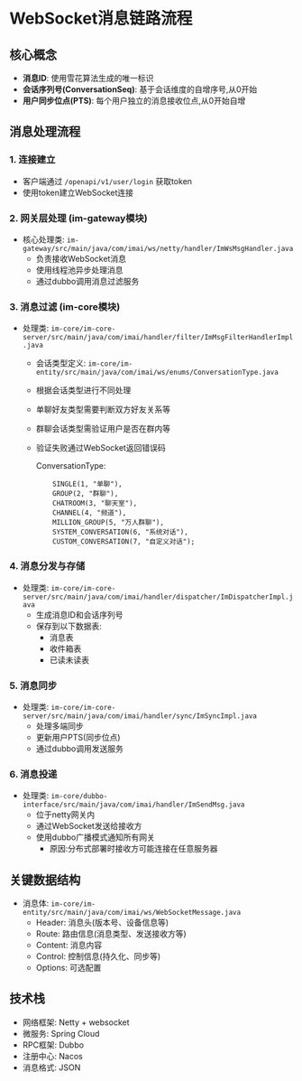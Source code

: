 # WebSocket消息链路流程

## 核心概念

- **消息ID**: 使用雪花算法生成的唯一标识
- **会话序列号(ConversationSeq)**: 基于会话维度的自增序号,从0开始
- **用户同步位点(PTS)**: 每个用户独立的消息接收位点,从0开始自增

## 消息处理流程

### 1. 连接建立
- 客户端通过 `/openapi/v1/user/login` 获取token
- 使用token建立WebSocket连接

### 2. 网关层处理 (im-gateway模块)
- 核心处理类: `im-gateway/src/main/java/com/imai/ws/netty/handler/ImWsMsgHandler.java`
  - 负责接收WebSocket消息
  - 使用线程池异步处理消息
  - 通过dubbo调用消息过滤服务

### 3. 消息过滤 (im-core模块)
- 处理类: `im-core/im-core-server/src/main/java/com/imai/handler/filter/ImMsgFilterHandlerImpl.java`
  - 会话类型定义: `im-core/im-entity/src/main/java/com/imai/ws/enums/ConversationType.java`

  - 根据会话类型进行不同处理
  - 单聊好友类型需要判断双方好友关系等
  - 群聊会话类型需验证用户是否在群内等
  - 验证失败通过WebSocket返回错误码

    ConversationType:
    ```
        SINGLE(1, "单聊"),
        GROUP(2, "群聊"),
        CHATROOM(3, "聊天室"),
        CHANNEL(4, "频道"),
        MILLION_GROUP(5, "万人群聊"),
        SYSTEM_CONVERSATION(6, "系统对话"),
        CUSTOM_CONVERSATION(7, "自定义对话");
    ```

### 4. 消息分发与存储
- 处理类: `im-core/im-core-server/src/main/java/com/imai/handler/dispatcher/ImDispatcherImpl.java`
  - 生成消息ID和会话序列号
  - 保存到以下数据表:
    - 消息表
    - 收件箱表
    - 已读未读表

### 5. 消息同步
- 处理类: `im-core/im-core-server/src/main/java/com/imai/handler/sync/ImSyncImpl.java`
  - 处理多端同步
  - 更新用户PTS(同步位点)
  - 通过dubbo调用发送服务

### 6. 消息投递
- 处理类: `im-core/dubbo-interface/src/main/java/com/imai/handler/ImSendMsg.java`
  - 位于netty网关内
  - 通过WebSocket发送给接收方
  - 使用dubbo广播模式通知所有网关
    - 原因:分布式部署时接收方可能连接在任意服务器

## 关键数据结构
- 消息体: `im-core/im-entity/src/main/java/com/imai/ws/WebSocketMessage.java`
  - Header: 消息头(版本号、设备信息等)
  - Route: 路由信息(消息类型、发送接收方等)
  - Content: 消息内容
  - Control: 控制信息(持久化、同步等)
  - Options: 可选配置

## 技术栈
- 网络框架: Netty + websocket
- 微服务: Spring Cloud
- RPC框架: Dubbo
- 注册中心: Nacos
- 消息格式: JSON
